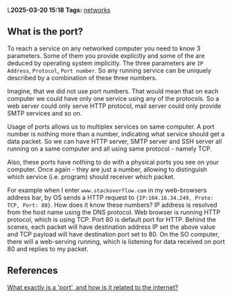 L**2025-03-20 15:18**
**Tags:** [networks](../2%20-%20tags/networks.md)

## What is the port?

To reach a service on any networked computer you need to know 3 parameters. Some of them you provide explicitly and some of the are deduced by operating system implicitly. The three parameters are `IP Address`, `Protocol`, `Port number`. So any running service can be uniquely described by a combination of these three numbers.

Imagine, that we did not use port numbers. That would mean that on each computer we could have only one service using any of the protocols. So a web server could only serve HTTP protocol, mail server could only provide SMTP services and so on.

Usage of ports allows us to multiplex services on same computer. A port number is nothing more than a number, indicating what service should get a data packet. So we can have HTTP server, SMTP server and SSH server all running on a same computer and all using same protocol - namely TCP.

Also, these ports have nothing to do with a physical ports you see on your computer. Once again - they are just a number, allowing to distinguish which service (i.e. program) should receiver which packet.

For example when I enter `www.stackoverflow.com` in my web-browsers address bar, by OS sends a HTTP request to `{IP:104.16.34.249, Proto: TCP, Port: 80}`. How does it know these numbers? IP address is resolved from the host name using the DNS protocol. Web browser is running HTTP protocol, which is using TCP. Port 80 is default port for HTTP. Behind the scenes, each packet will have destination address IP set the above value and TCP payload will have destination port set to 80. On the SO computer, there will a web-serving running, which is listening for data received on port 80 and replies to my packet.

## References
[What exactly is a 'port', and how is it related to the internet?](https://stackoverflow.com/questions/35358596/what-exactly-is-a-port-and-how-is-it-related-to-the-internet)